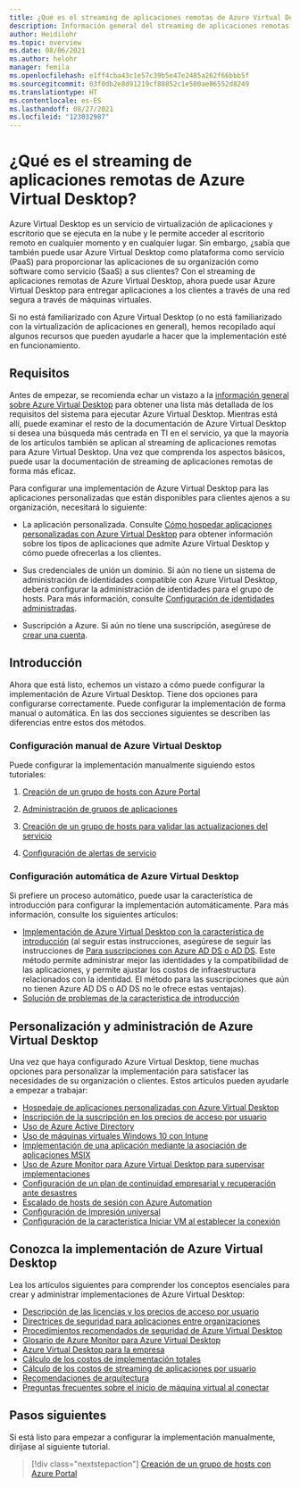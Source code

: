 ```yaml
---
title: ¿Qué es el streaming de aplicaciones remotas de Azure Virtual Desktop? - Azure
description: Información general del streaming de aplicaciones remotas de Azure Virtual Desktop.
author: Heidilohr
ms.topic: overview
ms.date: 08/06/2021
ms.author: helohr
manager: femila
ms.openlocfilehash: e1ff4cba43c1e57c39b5e47e2485a262f66bbb5f
ms.sourcegitcommit: 03f0db2e8d91219cf88852c1e500ae86552d8249
ms.translationtype: HT
ms.contentlocale: es-ES
ms.lasthandoff: 08/27/2021
ms.locfileid: "123032987"
---
```

# <a name="what-is-azure-virtual-desktop-remote-app-streaming"></a>¿Qué es el streaming de aplicaciones remotas de Azure Virtual Desktop?

Azure Virtual Desktop es un servicio de virtualización de aplicaciones y escritorio que se ejecuta en la nube y le permite acceder al escritorio remoto en cualquier momento y en cualquier lugar. Sin embargo, ¿sabía que también puede usar Azure Virtual Desktop como plataforma como servicio (PaaS) para proporcionar las aplicaciones de su organización como software como servicio (SaaS) a sus clientes? Con el streaming de aplicaciones remotas de Azure Virtual Desktop, ahora puede usar Azure Virtual Desktop para entregar aplicaciones a los clientes a través de una red segura a través de máquinas virtuales.

Si no está familiarizado con Azure Virtual Desktop (o no está familiarizado con la virtualización de aplicaciones en general), hemos recopilado aquí algunos recursos que pueden ayudarle a hacer que la implementación esté en funcionamiento.

## <a name="requirements"></a>Requisitos

Antes de empezar, se recomienda echar un vistazo a la [información general sobre Azure Virtual Desktop](../overview.md) para obtener una lista más detallada de los requisitos del sistema para ejecutar Azure Virtual Desktop. Mientras está allí, puede examinar el resto de la documentación de Azure Virtual Desktop si desea una búsqueda más centrada en TI en el servicio, ya que la mayoría de los artículos también se aplican al streaming de aplicaciones remotas para Azure Virtual Desktop. Una vez que comprenda los aspectos básicos, puede usar la documentación de streaming de aplicaciones remotas de forma más eficaz.

Para configurar una implementación de Azure Virtual Desktop para las aplicaciones personalizadas que están disponibles para clientes ajenos a su organización, necesitará lo siguiente:

- La aplicación personalizada. Consulte [Cómo hospedar aplicaciones personalizadas con Azure Virtual Desktop](custom-apps.md) para obtener información sobre los tipos de aplicaciones que admite Azure Virtual Desktop y cómo puede ofrecerlas a los clientes.

- Sus credenciales de unión un dominio. Si aún no tiene un sistema de administración de identidades compatible con Azure Virtual Desktop, deberá configurar la administración de identidades para el grupo de hosts. Para más información, consulte [Configuración de identidades administradas](identities.md).

- Suscripción a Azure. Si aún no tiene una suscripción, asegúrese de [crear una cuenta](https://azure.microsoft.com/free/?WT.mc_id=A261C142F).

## <a name="get-started"></a>Introducción

Ahora que está listo, echemos un vistazo a cómo puede configurar la implementación de Azure Virtual Desktop. Tiene dos opciones para configurarse correctamente. Puede configurar la implementación de forma manual o automática. En las dos secciones siguientes se describen las diferencias entre estos dos métodos.

### <a name="set-up-azure-virtual-desktop-manually"></a>Configuración manual de Azure Virtual Desktop

Puede configurar la implementación manualmente siguiendo estos tutoriales:

1. [Creación de un grupo de hosts con Azure Portal](../create-host-pools-azure-marketplace.md?toc=/azure/virtual-desktop/remote-app-streaming/toc.json&bc=/azure/virtual-desktop/breadcrumb/toc.json)

2. [Administración de grupos de aplicaciones](../manage-app-groups.md?toc=/azure/virtual-desktop/remote-app-streaming/toc.json&bc=/azure/virtual-desktop/breadcrumb/toc.json)

3. [Creación de un grupo de hosts para validar las actualizaciones del servicio](../create-validation-host-pool.md?toc=/azure/virtual-desktop/remote-app-streaming/toc.json&bc=/azure/virtual-desktop/breadcrumb/toc.json)

4. [Configuración de alertas de servicio](../set-up-service-alerts.md?toc=/azure/virtual-desktop/remote-app-streaming/toc.json&bc=/azure/virtual-desktop/breadcrumb/toc.json)

### <a name="set-up-azure-virtual-desktop-automatically"></a>Configuración automática de Azure Virtual Desktop

Si prefiere un proceso automático, puede usar la característica de introducción para configurar la implementación automáticamente. Para más información, consulte los siguientes artículos:

- [Implementación de Azure Virtual Desktop con la característica de introducción](../getting-started-feature.md?toc=/azure/virtual-desktop/remote-app-streaming/toc.json&bc=/azure/virtual-desktop/breadcrumb/toc.json) (al seguir estas instrucciones, asegúrese de seguir las instrucciones de [Para suscripciones con Azure AD DS o AD DS](../getting-started-feature.md#for-subscriptions-with-azure-ad-ds-or-ad-ds). Este método permite administrar mejor las identidades y la compatibilidad de las aplicaciones, y permite ajustar los costos de infraestructura relacionados con la identidad. El método para las suscripciones que aún no tienen Azure AD DS o AD DS no le ofrece estas ventajas).
- [Solución de problemas de la característica de introducción](../troubleshoot-getting-started.md?toc=/azure/virtual-desktop/remote-app-streaming/toc.json&bc=/azure/virtual-desktop/breadcrumb/toc.json)

## <a name="customize-and-manage-azure-virtual-desktop"></a>Personalización y administración de Azure Virtual Desktop

Una vez que haya configurado Azure Virtual Desktop, tiene muchas opciones para personalizar la implementación para satisfacer las necesidades de su organización o clientes. Estos artículos pueden ayudarle a empezar a trabajar:

- [Hospedaje de aplicaciones personalizadas con Azure Virtual Desktop](custom-apps.md)
- [Inscripción de la suscripción en los precios de acceso por usuario](per-user-access-pricing.md)
- [Uso de Azure Active Directory](../../active-directory/fundamentals/active-directory-access-create-new-tenant.md)
- [Uso de máquinas virtuales Windows 10 con Intune](/mem/intune/fundamentals/windows-10-virtual-machines)
- [Implementación de una aplicación mediante la asociación de aplicaciones MSIX](msix-app-attach.md)
- [Uso de Azure Monitor para Azure Virtual Desktop para supervisar implementaciones](../azure-monitor.md?toc=/azure/virtual-desktop/remote-app-streaming/toc.json&bc=/azure/virtual-desktop/breadcrumb/toc.json)
- [Configuración de un plan de continuidad empresarial y recuperación ante desastres](../disaster-recovery.md?toc=/azure/virtual-desktop/remote-app-streaming/toc.json&bc=/azure/virtual-desktop/breadcrumb/toc.json)
- [Escalado de hosts de sesión con Azure Automation](../set-up-scaling-script.md?toc=/azure/virtual-desktop/remote-app-streaming/toc.json&bc=/azure/virtual-desktop/breadcrumb/toc.json)
- [Configuración de Impresión universal](/universal-print/fundamentals/universal-print-getting-started)
- [Configuración de la característica Iniciar VM al establecer la conexión](../start-virtual-machine-connect.md?toc=/azure/virtual-desktop/remote-app-streaming/toc.json&bc=/azure/virtual-desktop/breadcrumb/toc.json)

## <a name="get-to-know-your-azure-virtual-desktop-deployment"></a>Conozca la implementación de Azure Virtual Desktop

Lea los artículos siguientes para comprender los conceptos esenciales para crear y administrar implementaciones de Azure Virtual Desktop:

- [Descripción de las licencias y los precios de acceso por usuario](licensing.md)
- [Directrices de seguridad para aplicaciones entre organizaciones](security.md)
- [Procedimientos recomendados de seguridad de Azure Virtual Desktop](../security-guide.md?toc=/azure/virtual-desktop/remote-app-streaming/toc.json&bc=/azure/virtual-desktop/breadcrumb/toc.json)
- [Glosario de Azure Monitor para Azure Virtual Desktop](../azure-monitor-glossary.md?toc=/azure/virtual-desktop/remote-app-streaming/toc.json&bc=/azure/virtual-desktop/breadcrumb/toc.json)
- [Azure Virtual Desktop para la empresa](/azure/architecture/example-scenario/wvd/windows-virtual-desktop)
- [Cálculo de los costos de implementación totales](total-costs.md)
- [Cálculo de los costos de streaming de aplicaciones por usuario](streaming-costs.md)
- [Recomendaciones de arquitectura](architecture-recs.md)
- [Preguntas frecuentes sobre el inicio de máquina virtual al conectar](../start-virtual-machine-connect-faq.md?toc=/azure/virtual-desktop/remote-app-streaming/toc.json&bc=/azure/virtual-desktop/breadcrumb/toc.json)

## <a name="next-steps"></a>Pasos siguientes

Si está listo para empezar a configurar la implementación manualmente, diríjase al siguiente tutorial.

> [!div class="nextstepaction"]
> [Creación de un grupo de hosts con Azure Portal](../create-host-pools-azure-marketplace.md?toc=/azure/virtual-desktop/remote-app-streaming/toc.json&bc=/azure/virtual-desktop/breadcrumb/toc.json)
